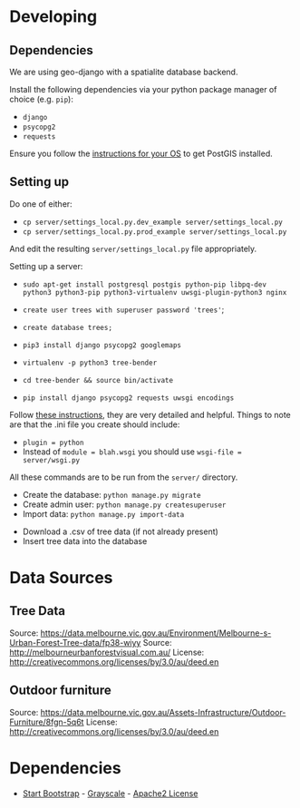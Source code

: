# Developing

## Dependencies

We are using geo-django with a spatialite database backend.

Install the following dependencies via your python package manager of choice (e.g. `pip`):
 *  `django`
 *  `psycopg2`
 *  `requests`

Ensure you follow the [instructions for your OS](https://docs.djangoproject.com/en/1.9/ref/contrib/gis/install/postgis/) to get PostGIS installed.

## Setting up

Do one of either:
 * `cp server/settings_local.py.dev_example server/settings_local.py`
 * `cp server/settings_local.py.prod_example server/settings_local.py`

And edit the resulting `server/settings_local.py` file appropriately.

Setting up a server:
 * `sudo apt-get install postgresql postgis python-pip libpq-dev python3 python3-pip python3-virtualenv uwsgi-plugin-python3 nginx`
 * `create user trees with superuser password 'trees'`;
 * `create database trees;`
 * `pip3 install django psycopg2 googlemaps`

* `virtualenv -p python3 tree-bender`
* `cd tree-bender && source bin/activate`
* `pip install django psycopg2 requests uwsgi encodings`

Follow [these instructions](http://uwsgi-docs.readthedocs.io/en/latest/tutorials/Django_and_nginx.html), they are very detailed and helpful. Things to note are that the .ini file you create should include:
 * `plugin = python`
 * Instead of `module = blah.wsgi` you should use `wsgi-file = server/wsgi.py`

All these commands are to be run from the `server/` directory.

* Create the database: `python manage.py migrate`
* Create admin user: `python manage.py createsuperuser`
* Import data: `python manage.py import-data`
 + Download a .csv of tree data (if not already present)
 + Insert tree data into the database

# Data Sources

## Tree Data

Source: https://data.melbourne.vic.gov.au/Environment/Melbourne-s-Urban-Forest-Tree-data/fp38-wiyy
Source: http://melbourneurbanforestvisual.com.au/
License: http://creativecommons.org/licenses/by/3.0/au/deed.en

## Outdoor furniture

Source: https://data.melbourne.vic.gov.au/Assets-Infrastructure/Outdoor-Furniture/8fgn-5q6t
License: http://creativecommons.org/licenses/by/3.0/au/deed.en

# Dependencies

* [Start Bootstrap](http://startbootstrap.com/) - [Grayscale](http://startbootstrap.com/template-overviews/grayscale/) - [Apache2 License](https://www.apache.org/licenses/LICENSE-2.0.html)
